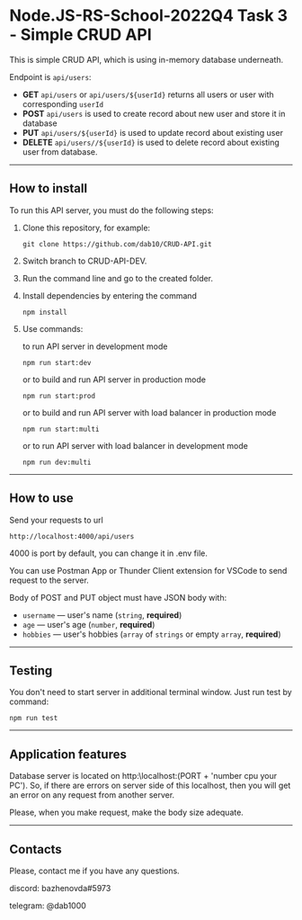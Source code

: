 # Node.JS-RS-School-2022Q4 Task 3 - Simple CRUD API

This is simple CRUD API, which is using in-memory database underneath. 

Endpoint is `api/users`:
  * **GET** `api/users` or `api/users/${userId}` returns all users or user with corresponding `userId`
  * **POST** `api/users` is used to create record about new user and store it in database
  * **PUT** `api/users/${userId}` is used to update record about existing user
  * **DELETE** `api/users//${userId}` is used to delete record about existing user from database.

---

## How to install

To run this API server, you must do the following steps:

1. Clone this repository, for example:
    ```
    git clone https://github.com/dab10/CRUD-API.git
    ``` 
2. Switch branch to CRUD-API-DEV.
3. Run the command line and go to the created folder.
4. Install dependencies by entering the command
    ```
    npm install
    ``` 
5. Use commands:

    to run API server in development mode
    ```
    npm run start:dev
    ```

    or to build and run API server in production mode
    ```
    npm run start:prod
    ```
    or to build and run API server with load balancer in production mode
    ```
    npm run start:multi
    ```
    or to run API server with load balancer in development mode
    ```
    npm run dev:multi
    ```
---

## How to use

Send your requests to url 
```
http://localhost:4000/api/users
```
4000 is port by default, you can change it in .env file.

You can use Postman App or Thunder Client extension for VSCode to send request to the server. 

Body of POST and PUT object must have JSON body with:
  * `username` — user's name (`string`, **required**)
  * `age` — user's age (`number`, **required**)
  * `hobbies` — user's hobbies (`array` of `strings` or empty `array`, **required**)

---

## Testing
You don't need to start server in additional terminal window. Just run test by command:

```
npm run test
```

---

## Application features
Database server is located on http:\\localhost:(PORT + 'number cpu your PC'). 
So, if there are errors on server side of this localhost, then you will get an error on any request from another server.

Please, when you make request, make the body size adequate.

---

## Contacts
Please, contact me if you have any questions.

discord: bazhenovda#5973

telegram: @dab1000